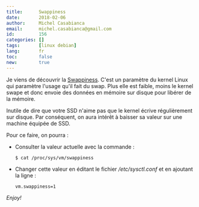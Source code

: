 ```yaml
---
title:      Swappiness
date:       2018-02-06
author:     Michel Casabianca
email:      michel.casabianca@gmail.com
id:         156
categories: []
tags:       [linux debian]
lang:       fr
toc:        false
new:        true
---
```


Je viens de découvrir la [Swappiness](https://en.wikipedia.org/wiki/Swappiness). C'est un paramètre du kernel Linux qui paramètre l'usage qu'il fait du swap. Plus elle est faible, moins le kernel swape et donc envoie des données en mémoire sur disque pour libérer de la mémoire.

<!--more-->

Inutile de dire que votre SSD n'aime pas que le kernel écrive régulièrement sur disque. Par conséquent, on aura intérêt à baisser sa valeur sur une machine équipée de SSD.

Pour ce faire, on pourra :

- Consulter la valeur actuelle avec la commande :

    ```
    $ cat /proc/sys/vm/swappiness
    ```

- Changer cette valeur en éditant le fichier */etc/sysctl.conf* et en ajoutant la ligne :

    ```
    vm.swappiness=1
    ```

*Enjoy!*
